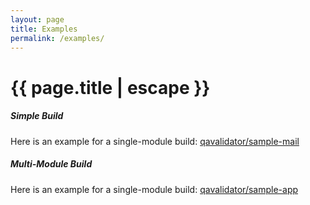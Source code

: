 ```yaml
---
layout: page
title: Examples
permalink: /examples/
---
```


<h1 class="page-title">{{ page.title | escape }}</h1>

<div class="section">
    <h5>Simple Build</h5> 

Here is an example for a single-module build: <a href="https://github.com/qavalidator/sample-mail">qavalidator/sample-mail</a>
</div>
<div class="divider"></div>

<div class="section">
    <h5>Multi-Module Build</h5> 

Here is an example for a single-module build: <a href="https://github.com/qavalidator/sample-app">qavalidator/sample-app</a>

</div>
<div class="divider"></div>
